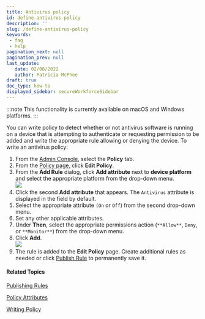 ```yaml
---
title: Antivirus policy
id: define-antivirus-policy
description: ''
slug: /define-antivirus-policy
keywords: 
 - faq
 - help
pagination_next: null
pagination_prev: null
last_update: 
   date: 02/08/2022
   author: Patricia McPhee
draft: true
doc_type: how-to
displayed_sidebar: secureWorkforceSidebar
---
```



:::note
This functionality is currently available on macOS and Windows platforms.
:::

You can write policy to detect whether or not antivirus software is running on a device that is attempting to authenticate  or requesting permission to be added and write the appropriate rule allowing or denying the device. To write an antivirus policy:

1.  From the [Admin Console](/docs/secure-work/workforce-settings/admin-console/admin-console-login), select the **Policy** tab.
2.  From the [Policy page](/docs/secure-work/workforce-settings/policy/policy-writing/writing-policy#creating-rules), click **Edit Policy**. 
3.  From the **Add Rule** dialog, click **Add attribute** next to **device platform** and select the appropriate platform from the drop-down menu.  
    ![](/images/policy/device_platform_windows.PNG)
4.  Click the second **Add attribute** that appears. The `Antivirus` attribute is displayed in the field by default.
5.  Select the appropriate attribute `(On` or `Off`) from the second drop-down menu.
6.  Set any other applicable attributes.
7.  Under **Then**, select the appropriate permissions action (`**Allow**`, `Deny`, or `**Monitor**`) from the drop-down menu.
8.  Click **Add**.  
    ![](/images/policy/antivirus_windows_on.PNG)
9.  The rule is added to the **Edit Policy** page. Create additional rules as needed or click [Publish Rule](/docs/secure-work/workforce-settings/policy/policy-publish-rules/publishing-rules) to permanently save it.

#### Related Topics

[Publishing Rules](/docs/secure-work/workforce-settings/policy/policy-publish-rules/publishing-rules)

[Policy Attributes](/docs/secure-work/workforce-settings/policy/policy-writing/policy-attributes)

[Writing Policy](/docs/secure-work/workforce-settings/policy/policy-writing/writing-policy)